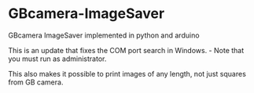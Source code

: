 # GBcamera-ImageSaver
GBcamera ImageSaver implemented in python and arduino

This is an update that fixes the COM port search in Windows. - Note that you must run as administrator.

This also makes it possible to print images of any length, not just squares from GB camera.

